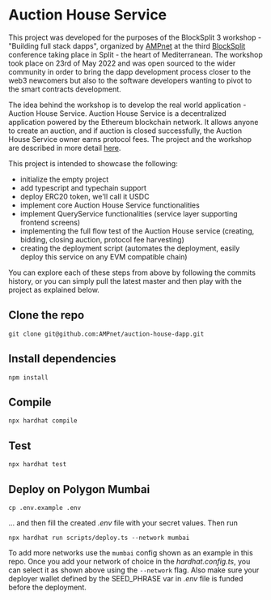 # Auction House Service

This project was developed for the purposes of the BlockSplit 3 workshop - "Building full stack dapps",
organized by [AMPnet](https://www.ampnet.io) at the third [BlockSplit](https://www.blocksplit.net) conference
taking place in Split - the heart of Mediterranean. The workshop took place on 23rd of May 2022 and was open sourced to
the wider community in  order to bring the dapp development process closer to the web3 newcomers but also to the
software developers wanting to pivot to the smart contracts development.

The idea behind the workshop is to develop the real world application - Auction House Service.
Auction House Service is a decentralized application powered by the Ethereum blockchain network.
It allows anyone to create an auction, and if auction is closed successfully, the Auction House Service
owner earns protocol fees. The project and the workshop are described in more detail
[here](https://ampnet.notion.site/Building-full-stack-dapps-73253b11bed9404d91fd7c9c9f07bfd2).

This project is intended to showcase the following:
- initialize the empty project
- add typescript and typechain support
- deploy ERC20 token, we'll call it USDC
- implement core Auction House Service functionalities
- implement QueryService functionalities (service layer supporting frontend screens)
- implementing the full flow test of the Auction House service (creating, bidding, closing auction, protocol fee harvesting)
- creating the deployment script (automates the deployment, easily deploy this service on any EVM compatible chain)

You can explore each of these steps from above by following the commits history,
or you can simply pull the latest master and then play with the project as explained below.

## Clone the repo

```shell
git clone git@github.com:AMPnet/auction-house-dapp.git
```

## Install dependencies

```shell
npm install
```

## Compile

```shell
npx hardhat compile
```

## Test

```shell
npx hardhat test
```

## Deploy on Polygon Mumbai

```shell
cp .env.example .env
```
... and then fill the created *.env* file with your secret values. Then run

```shell
npx hardhat run scripts/deploy.ts --network mumbai
```

To add more networks use the `mumbai` config shown as an example in this repo. Once you add your network of choice in
the *hardhat.config.ts*, you can select it as shown above using the `--network` flag. Also make sure your deployer
wallet defined by the SEED_PHRASE var in *.env* file is funded before the deployment.
